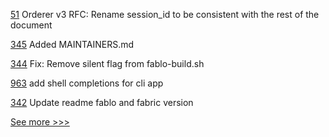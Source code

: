 
[51](https://github.com/hyperledger/fabric-rfcs/pull/51) Orderer v3 RFC: Rename session_id to be consistent with the rest of the document

[345](https://github.com/hyperledger-labs/fablo/pull/345) Added MAINTAINERS.md

[344](https://github.com/hyperledger-labs/fablo/pull/344) Fix: Remove silent flag from fablo-build.sh

[963](https://github.com/hyperledger-labs/solang/pull/963) add shell completions for cli app

[342](https://github.com/hyperledger-labs/fablo/pull/342) Update readme fablo and fabric version


[See more >>>](https://start-here.hyperledger.org/pull-requests)
